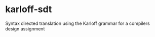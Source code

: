 # karloff-sdt
Syntax directed translation using the Karloff grammar for a compilers design assignment

